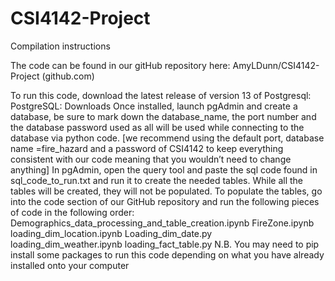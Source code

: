 # CSI4142-Project

Compilation instructions

The code can be found in our gitHub repository here: AmyLDunn/CSI4142-Project (github.com)

To run this code, download the latest release of version 13 of Postgresql: PostgreSQL: Downloads
Once installed, launch pgAdmin and create a database, be sure to mark down the database_name, the port number and the database password used as all will be used while connecting to the database via python code. [we recommend using the default port, database name =fire_hazard  and a password of CSI4142 to keep everything consistent with our code meaning that you wouldn’t need to change anything]
In pgAdmin, open the query tool and paste the sql code found in sql_code_to_run.txt and run it to create the needed tables.
While all the tables will be created, they will not be populated. To populate the tables, go into the code section of our GitHub repository and run the following pieces of code in the following order:
Demographics_data_processing_and_table_creation.ipynb
FireZone.ipynb
loading_dim_location.ipynb
Loading_dim_date.py 
loading_dim_weather.ipynb
loading_fact_table.py
	N.B. You may need to pip install some packages to run this code depending on what you have already installed onto your computer

